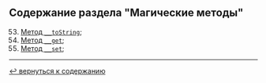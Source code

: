 ## Содержание раздела "Магические методы"
53. [Метод `__toString`](https://github.com/kondaaakov/study-php-oop/tree/master/4-magics/53-toString);
54. [Метод `__get`](https://github.com/kondaaakov/study-php-oop/tree/master/4-magics/54-get);
55. [Метод `__set`](https://github.com/kondaaakov/study-php-oop/tree/master/4-magics/55-set);

<hr>

[↩️ вернуться к содержанию](https://github.com/kondaaakov/study-php-oop#содержание)